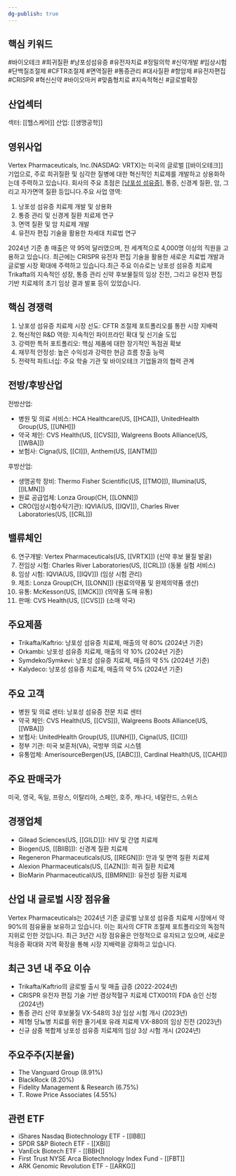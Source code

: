 ```yaml
---
dg-publish: true
---
```

## 핵심 키워드

#바이오테크 #희귀질환 #낭포성섬유증 #유전자치료 #정밀의학 #신약개발 #임상시험 #단백질조절제 #CFTR조절제 #면역질환 #통증관리 #대사질환 #항암제 #유전자편집 #CRISPR #혁신신약 #바이오마커 #맞춤형치료 #지속적혁신 #글로벌확장

## 산업섹터

섹터: [[헬스케어]]
산업: [[생명공학]]

## 영위사업

Vertex Pharmaceuticals, Inc.(NASDAQ: VRTX)는 미국의 글로벌 [[바이오테크]] 기업으로, 주로 희귀질환 및 심각한 질병에 대한 혁신적인 치료제를 개발하고 상용화하는데 주력하고 있습니다. 회사의 주요 초점은 [[낭포성 섬유증]](CF), 통증, 신경계 질환, 암, 그리고 자가면역 질환 등입니다.주요 사업 영역:

1. 낭포성 섬유증 치료제 개발 및 상용화
2. 통증 관리 및 신경계 질환 치료제 연구
3. 면역 질환 및 암 치료제 개발
4. 유전자 편집 기술을 활용한 차세대 치료법 연구

2024년 기준 총 매출은 약 95억 달러였으며, 전 세계적으로 4,000명 이상의 직원을 고용하고 있습니다. 최근에는 CRISPR 유전자 편집 기술을 활용한 새로운 치료법 개발과 글로벌 시장 확대에 주력하고 있습니다.최근 주요 이슈로는 낭포성 섬유증 치료제 Trikafta의 지속적인 성장, 통증 관리 신약 후보물질의 임상 진전, 그리고 유전자 편집 기반 치료제의 초기 임상 결과 발표 등이 있었습니다.

## 핵심 경쟁력

1. 낭포성 섬유증 치료제 시장 선도: CFTR 조절제 포트폴리오를 통한 시장 지배력
2. 혁신적인 R&D 역량: 지속적인 파이프라인 확대 및 신기술 도입
3. 강력한 특허 포트폴리오: 핵심 제품에 대한 장기적인 독점권 확보
4. 재무적 안정성: 높은 수익성과 강력한 현금 흐름 창출 능력
5. 전략적 파트너십: 주요 학술 기관 및 바이오테크 기업들과의 협력 관계

## 전방/후방산업

전방산업:

- 병원 및 의료 서비스: HCA Healthcare(US, [[HCA]]), UnitedHealth Group(US, [[UNH]])
- 약국 체인: CVS Health(US, [[CVS]]), Walgreens Boots Alliance(US, [[WBA]])
- 보험사: Cigna(US, [[CI]]), Anthem(US, [[ANTM]])

후방산업:

- 생명공학 장비: Thermo Fisher Scientific(US, [[TMO]]), Illumina(US, [[ILMN]])
- 원료 공급업체: Lonza Group(CH, [[LONN]])
- CRO(임상시험수탁기관): IQVIA(US, [[IQV]]), Charles River Laboratories(US, [[CRL]])

## 밸류체인

6. 연구개발: Vertex Pharmaceuticals(US, [[VRTX]]) (신약 후보 물질 발굴)
7. 전임상 시험: Charles River Laboratories(US, [[CRL]]) (동물 실험 서비스)
8. 임상 시험: IQVIA(US, [[IQV]]) (임상 시험 관리)
9. 제조: Lonza Group(CH, [[LONN]]) (원료의약품 및 완제의약품 생산)
10. 유통: McKesson(US, [[MCK]]) (의약품 도매 유통)
11. 판매: CVS Health(US, [[CVS]]) (소매 약국)

## 주요제품

- Trikafta/Kaftrio: 낭포성 섬유증 치료제, 매출의 약 80% (2024년 기준)
- Orkambi: 낭포성 섬유증 치료제, 매출의 약 10% (2024년 기준)
- Symdeko/Symkevi: 낭포성 섬유증 치료제, 매출의 약 5% (2024년 기준)
- Kalydeco: 낭포성 섬유증 치료제, 매출의 약 5% (2024년 기준)

## 주요 고객

- 병원 및 의료 센터: 낭포성 섬유증 전문 치료 센터
- 약국 체인: CVS Health(US, [[CVS]]), Walgreens Boots Alliance(US, [[WBA]])
- 보험사: UnitedHealth Group(US, [[UNH]]), Cigna(US, [[CI]])
- 정부 기관: 미국 보훈처(VA), 국방부 의료 시스템
- 유통업체: AmerisourceBergen(US, [[ABC]]), Cardinal Health(US, [[CAH]])

## 주요 판매국가

미국, 영국, 독일, 프랑스, 이탈리아, 스페인, 호주, 캐나다, 네덜란드, 스위스

## 경쟁업체

- Gilead Sciences(US, [[GILD]]): HIV 및 간염 치료제
- Biogen(US, [[BIIB]]): 신경계 질환 치료제
- Regeneron Pharmaceuticals(US, [[REGN]]): 안과 및 면역 질환 치료제
- Alexion Pharmaceuticals(US, [[AZN]]): 희귀 질환 치료제
- BioMarin Pharmaceutical(US, [[BMRN]]): 유전성 질환 치료제

## 산업 내 글로벌 시장 점유율

Vertex Pharmaceuticals는 2024년 기준 글로벌 낭포성 섬유증 치료제 시장에서 약 90%의 점유율을 보유하고 있습니다. 이는 회사의 CFTR 조절제 포트폴리오의 독점적 지위로 인한 것입니다. 최근 3년간 시장 점유율은 안정적으로 유지되고 있으며, 새로운 적응증 확대와 지역 확장을 통해 시장 지배력을 강화하고 있습니다.

## 최근 3년 내 주요 이슈

- Trikafta/Kaftrio의 글로벌 출시 및 매출 급증 (2022-2024년)
- CRISPR 유전자 편집 기술 기반 겸상적혈구 치료제 CTX001의 FDA 승인 신청 (2024년)
- 통증 관리 신약 후보물질 VX-548의 3상 임상 시험 개시 (2023년)
- 제1형 당뇨병 치료를 위한 줄기세포 유래 치료제 VX-880의 임상 진전 (2023년)
- 신규 삼중 복합제 낭포성 섬유증 치료제의 임상 3상 시험 개시 (2024년)

## 주요주주(지분율)

- The Vanguard Group (8.91%)
- BlackRock (8.20%)
- Fidelity Management & Research (6.75%)
- T. Rowe Price Associates (4.55%)

## 관련 ETF

- iShares Nasdaq Biotechnology ETF - [[IBB]]
- SPDR S&P Biotech ETF - [[XBI]]
- VanEck Biotech ETF - [[BBH]]
- First Trust NYSE Arca Biotechnology Index Fund - [[FBT]]
- ARK Genomic Revolution ETF - [[ARKG]]